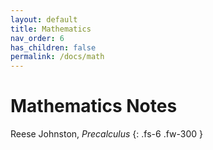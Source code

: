 ```yaml
---
layout: default
title: Mathematics
nav_order: 6
has_children: false
permalink: /docs/math
---
```


# Mathematics Notes

Reese Johnston, *Precalculus*
{: .fs-6 .fw-300 }

